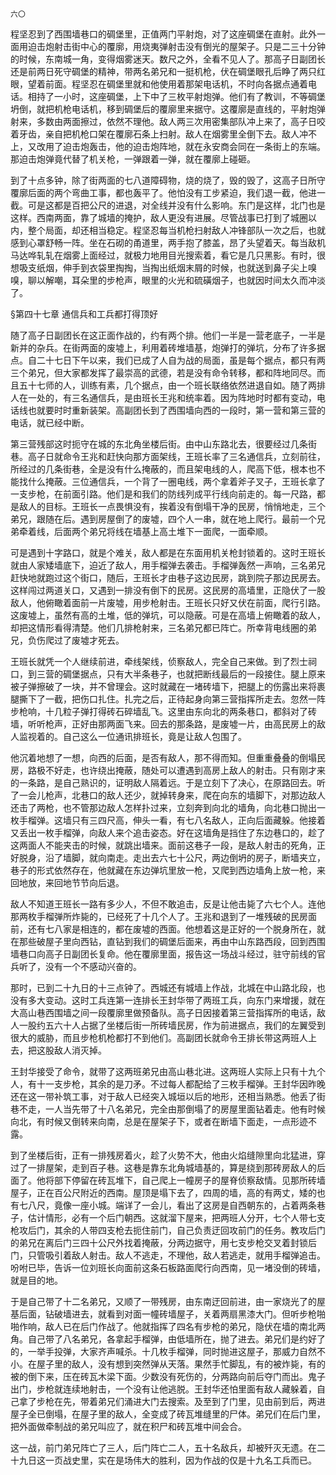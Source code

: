     六〇 

   程坚忍到了西围墙巷口的碉堡里，正值两门平射炮，对了这座碉堡在直射。此外一面用迫击炮射击街中心的覆廓，用烧夷弹射击没有倒光的屋架子。只是二三十分钟的时候，东南城一角，变得烟雾迷天。数尺之外，全看不见人了。那高子日副团长还是前两日死守碉堡的精神，带两名弟兄和一挺机枪，伏在碉堡眼孔后睁了两只红眼，望着前面。程坚忍在碉堡里就和他使用着那架电话机，不时向各据点通着电话。相持了一小时，这座碉堡，上下中了三枚平射炮弹。他们有了教训，不等碉堡坍倒，就把机枪电话机，移到碉堡后的覆廓里来据守。这覆廓是直线的，平射炮弹射来，多数由两面擦过，依然不理他。敌人两三次用密集部队冲上来了，高子日咬着牙齿，亲自把机枪口架在覆廓石条上扫射。敌人在烟雾里全倒下去。敌人冲不上，又改用了迫击炮轰击，他的迫击炮阵地，就在永安商会同在一条街上的东端。那迫击炮弹竟代替了机关枪，一弹跟着一弹，就在覆廓上碰砸。

   到了十点多钟，除了街两面的七八道障碍物，烧的烧了，毁的毁了，这高子日所守覆廓后面的两个弯曲工事，都也轰平了。他怕没有工步紧迫，我们退一截，他进一截。可是这都是百把公尺的进退，对全线并没有什么影响。东门是这样，北门也是这样。西南两面，靠了城墙的掩护，敌人更没有进展。尽管战事已打到了城圈以内，整个局面，却还相当稳定。程坚忍每当机枪扫射敌人冲锋部队一次之后，也就感到心罩舒畅一阵。坐在石砌的甬道里，两手抱了膝盖，昂了头望着天。每当敌机马达哗轧轧在烟雾上面经过，就极力地用目光搜索着，看它是几只黑影。有时，很想吸支纸烟，伸手到衣袋里掏掏，当掏出纸烟末屑的时候，也就送到鼻子尖上嗅嗅，聊以解嘲，耳朵里的步枪声，眼里的火光和硫磺烟子，也就因时间太久而冲淡了。

   §第四十七章 通信兵和工兵都打得顶好

   随了高子日副团长在这正面作战的，约有两个排。他们一半是一营老底子，一半是新并的杂兵。在街两面的废墟上，利用着砖堆墙基，炮弹打的弹坑，分布了许多据点。自二十七日下午以来，我们已成了人自为战的局面，虽是每个据点，都只有两三个弟兄，但大家都发挥了最崇高的武德，若是没有命令转移，都和阵地同尽。而且五十七师的人，训练有素，几个据点，由一个班长联络依然进退自如。随了两排人在一处的，有三名通信兵，是由班长王兆和统率着。因为阵地时时都有变动，电话线也就要时时重新装架。高副团长到了西围墙向西的一段时，第一营和第三营的电话，就已经中断。

   第三营残部这时扼守在城的东北角坐楼后街。由中山东路北去，很要经过几条街巷。高子日就命令王兆和赶快向那方面架线，王班长率了三名通信兵，立刻前往，所经过的几条街巷，全是没有什么掩蔽的，而且架电线的人，爬高下低，根本也不能找什么掩蔽。三位通信兵，一个背了一圈电线，两个拿着斧子叉子，王班长拿了一支步枪，在前面引路。他们是和我们的防线列成平行线向前走的。每一尺路，都是敌人的目标。王班长一点畏惧没有，挨着没有倒塌干净的民房，悄悄地走，三个弟兄，跟随在后。遇到房屋倒了的废墟，四个人一串，就在地上爬行。最前一个兄弟牵着线，后面两个弟兄将线在墙基上高土堆下一面爬，一面牵顺。

   可是遇到十字路口，就是个难关，敌人都是在东面用机关枪封锁着的。这时王班长就由人家矮墙底下，迫近了敌人，用手榴弹去袭击。手榴弹轰然一声响，三名弟兄赶快地就跑过这个街口，随后，王班长才由巷子这边民房，跳到院子那边民房去。这样闯过两道关口，又遇到一排没有倒下的民房。这民房的高墙里，正隐伏了一股敌人，他俯瞰着面前一片废墟，用步枪射击。王班长只好又伏在前面，爬行引路。这废墟上，虽然有高的土堆，低的弹坑，可以隐蔽。可是在高墙上俯瞰着的敌人，却把这情形看得清楚。他们几排枪射来，三名弟兄都已阵亡。所幸背电线圈的弟兄，负伤爬过了废墟才死去。

   王班长就凭一个人继续前进，牵线架线，侦察敌人，完全自己来做。到了烈士祠口，到三营的碉堡据点，只有大半条巷子，也就把断线最后的一段接住。腿上原来被子弹擦破了一块，并不曾理会。这时就藏在一堵砖墙下，把腿上的伤露出来将裹腿撕下了一截，把伤口扎住。扎完之后，正待起身向第三营指挥所走去。忽然一阵步枪响，十几粒子弹打得砖石碎墙乱飞。这里由东向北的两条巷口，都斜对了砖墙，听听枪声，正好由那两面飞来。回去的那条路，是废墟一片，由高民房上的敌人监视着的。自己这么一位通讯排班长，竟是让敌人包围了。

   他沉着地想了一想，向西的后面，是否有敌人，那不得而知。但重重叠叠的倒塌民房，路极不好走，也许绕出掩蔽，随处可以遭遇到高房上敌人的射击。只有刚才来的一条路，是自己熟识的，证明敌人隔着远。于是立刻下了决心，在原路回去。听了一会儿枪声，北巷口的敌人还少，就掉转身来，爬在向东的墙脚下，对那边敌人还击了两枪，也不管那边敌人怎样扑过来，立刻奔到向北的墙角，向北巷口抛出一枚手榴弹。这墙只有三四尺高，伸头一看，有七八名敌人，正向后面藏躲。他接着又丢出一枚手榴弹，向敌人来个追击姿态。好在这墙角是挡住了东边巷口的，趁了这两面人不能夹击的时候，就跳出墙来。面前这巷子一段，是敌人射击的死角，正好脱身，沿了墙脚，就向南走。走出去六七十公尺，两边倒坍的房子，断墙夹立，巷子的形式依然存在，他就藏在东边弹坑里放一枪，又爬到西边墙角上放一枪，来回地放，来回地节节向后退。

   敌人不知道王班长一路有多少人，不但不敢追击，反是让他击毙了六七个人。连他那两枚手榴弹所炸毙的，已经死了十几个人了。王兆和退到了一堆残破的民房面前，还有七八家是相连的，都在废墟的西面。他想着这是正好的一个脱身所在，就在那些破屋子里向西钻，直钻到我们的碉堡后面来，再由中山东路西段，回到西围墙巷口向高子日副团长复命。他在覆廓里面，报告这一场战斗经过，驻守前线的官兵听了，没有一个不感动兴奋的。

   那时，已到二十九日的十三点钟了。西城还有城墙上作战，北城在中山路北段，也没有多大变动。这时工兵连第一连排长王封华带了两班工兵，向东门来增援，就在大高山巷西围墙之间一段覆廓里做预备队。高子日因接着第三营指挥所的电话，敌人一股约五六十人占据了坐楼后街一所砖墙民房，作为前进据点，我们的左翼受到很大的威胁，而且步枪机枪都打不到他们。高副团长就命令王排长带这两班人上去，把这股敌人消灭掉。

   王封华接受了命令，就带了这两班弟兄由高山巷北进。这两班人实际上只有十九个人，有十一支步枪，其余的是刀矛。不过每人都配给了三枚手榴弹。王封华因昨晚还在这一带补筑工事，对于敌人已经突入城垣以后的地形，还相当熟悉。他丢了街巷不走，一人当先带了十八名弟兄，完全由那倒塌了的房屋里面钻着走。他有时候向北，有时候又倒转来向南，总是在屋架子下，或者在断墙下面走，一点形迹不露。

   到了坐楼后街，正有一排残房着火，趁了火势不大，他由火焰缝隙里向北猛进，穿过了一排屋架，走到百子巷。这巷是靠东北角城墙基的，算是绕到那砖房敌人的后面了。他将部下停留在砖瓦堆下，自己爬上一幢房子的屋脊侦察敌情。见那所砖墙屋子，正在百公尺附近的西南。屋顶是塌下去了，四周的墙，高的有两丈，矮的也有七八尺，竟像一座小城。端详了一会儿，看出了这房是自西朝东的，占着两条巷子，估计情形，必有一个后门朝西。这就溜下屋来，把两班人分开，七个人带七支枪攻后门，其余的人带四支枪去扼住前门，自己负责迂回攻前门的任务。教攻后门的弟兄在离后门三四十公尺外找着掩蔽，分两边据守，用七支步枪交叉着封锁后门，只管吸引着敌人射击。敌人不逃走，不理他，敌人若逃走，就用手榴弹追击。吩咐已毕，告诉一位刘班长向面前这条石板路面爬行向西南，见一堵没倒的砖墙，就是目的地。

   于是自己带了十二名弟兄，又顺了一带残房，由东南迂回前进，由一家烧光了的屋基后面，钻破墙进去，就看到对面一幢砖墙屋子，关着两扇黑漆大门。但听步枪啪啪作响，敌人已在后门作战了。他就指挥了四名有步枪的弟兄，隐伏在墙的南北两角。自己带了八名弟兄，各拿起手榴弹，由低墙所在，抛了进去。弟兄们是约好了的，一举手投弹，大家齐声喊杀。十几枚手榴弹，同时抛进这屋子，那威力自然不小。在屋子里的敌人，没有想到突然弹从天落。果然手忙脚乱，有的被炸毙，有的被的倒下来，压在砖瓦木梁下面。少数没有死伤的，分两路向前后夺门而出。鬼子出门，步枪就连续地射击，一个没有让他逃脱。王封华还怕里面有敌人藏躲着，自己拿了步枪在先，带着弟兄们涌进大门去搜索。及至到了门里，见由前到后，两进屋子全已倒塌，在屋子里的敌人，全变成了砖瓦堆缝里的尸体。弟兄们在后门里，把外面做牵制战的弟兄叫应了，就在积尸和砖瓦堆中间会合。

   这一战，前门弟兄阵亡了三人，后门阵亡二人，五十名敌兵，却被歼灭无遗。在二十九日这一页战史里，实在是场伟大的胜利，因为作战的仅是十九名工兵而已。

